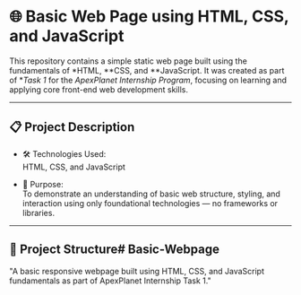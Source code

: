 # 🌐 Basic Web Page using HTML, CSS, and JavaScript

This repository contains a simple static web page built using the fundamentals of *HTML, **CSS, and **JavaScript. It was created as part of **Task 1* for the *ApexPlanet Internship Program*, focusing on learning and applying core front-end web development skills.

---

## 📋 Project Description

- 🛠 Technologies Used:  
  HTML, CSS, and JavaScript

- 🎯 Purpose:  
  To demonstrate an understanding of basic web structure, styling, and interaction using only foundational technologies — no frameworks or libraries.

---

## 📁 Project Structure# Basic-Webpage
"A basic responsive webpage built using HTML, CSS, and JavaScript fundamentals as part of ApexPlanet Internship Task 1."
